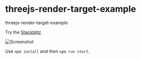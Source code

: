 # threejs-render-target-example
threejs-render-target-example

Try the [Stackblitz](https://stackblitz.com/github/tamani-coding/threejs-render-target-example) 

![Screenshot](https://github.com/tamani-coding/threejs-render-target-example/blob/main/screenshot01.png?raw=true)

Use `npm install` and then `npm run start`.
